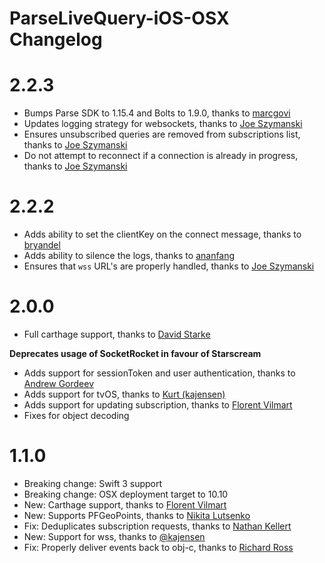 # ParseLiveQuery-iOS-OSX Changelog

# 2.2.3

- Bumps Parse SDK to 1.15.4 and Bolts to 1.9.0, thanks to [marcgovi](https://github.com/marcgovi)
- Updates logging strategy for websockets, thanks to [Joe Szymanski](https://github.com/JoeSzymanski)
- Ensures unsubscribed queries are removed from subscriptions list, thanks to [Joe Szymanski](https://github.com/JoeSzymanski)
- Do not attempt to reconnect if a connection is already in progress, thanks to [Joe Szymanski](https://github.com/JoeSzymanski)

# 2.2.2

- Adds ability to set the clientKey on the connect message, thanks to [bryandel](https://github.com/bryandel)
- Adds ability to silence the logs, thanks to [ananfang](https://github.com/ananfang)
- Ensures that `wss` URL's are properly handled, thanks to [Joe Szymanski](https://github.com/JoeSzymanski)

# 2.0.0

- Full carthage support, thanks to [David Starke](https://github.com/dstarke)

**Deprecates usage of SocketRocket in favour of Starscream**

- Adds support for sessionToken and user authentication, thanks to [Andrew Gordeev](https://github.com/andrew8712)
- Adds support for tvOS, thanks to [Kurt (kajensen)](https://github.com/kajensen)
- Adds support for updating subscription, thanks to [Florent Vilmart](https://github.com/flovilmart)
- Fixes for object decoding

# 1.1.0

- Breaking change: Swift 3 support
- Breaking change: OSX deployment target to 10.10
- New: Carthage support, thanks to [Florent Vilmart](https://github.com/flovilmart)
- New: Supports PFGeoPoints, thanks to [Nikita Lutsenko](https://github.com/nlutsenko)
- Fix: Deduplicates subscription requests, thanks to [Nathan Kellert](https://github.com/noobs2ninjas)
- New: Support for wss, thanks to [@kajensen](https://github.com/kajensen)
- Fix: Properly  deliver events back to obj-c, thanks to [Richard Ross](https://github.com/richardjrossiii)

